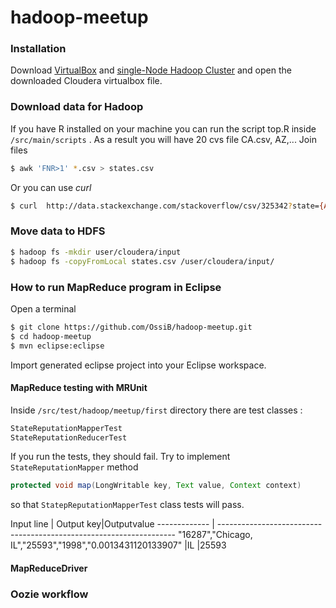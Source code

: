 hadoop-meetup
=============

### Installation

Download [VirtualBox]  and [single-Node Hadoop Cluster] and open the downloaded Cloudera virtualbox file.



### Download data for Hadoop
If you have R installed on your machine you can run the script top.R inside ```/src/main/scripts``` . As a result you will have 20 cvs file  CA.csv, AZ,... Join files 
```sh
$ awk 'FNR>1' *.csv > states.csv
```
Or you can use *curl*
```sh
$ curl  http://data.stackexchange.com/stackoverflow/csv/325342?state={AZ,TX,IN,CA....} -o "states.csv" -s -S -f
```
### Move data to HDFS 
```sh
$ hadoop fs -mkdir user/cloudera/input
$ hadoop fs -copyFromLocal states.csv /user/cloudera/input/
```
[single-node Hadoop Cluster]:http://www.cloudera.com/content/cloudera/en/downloads/quickstart_vms/cdh-5-2-x.html
[Virtualbox]:https://www.virtualbox.org/wiki/Downloads



### How to run MapReduce program in Eclipse

Open a terminal
```sh
$ git clone https://github.com/OssiB/hadoop-meetup.git
$ cd hadoop-meetup
$ mvn eclipse:eclipse
```
Import generated eclipse project into your Eclipse workspace.
#### MapReduce testing with MRUnit
Inside <code>/src/test/hadoop/meetup/first</code> directory there are test classes :
```java
StateReputationMapperTest
StateReputationReducerTest
```
If you run the tests, they should fail. Try to implement ```StateReputationMapper``` method
```java
protected void map(LongWritable key, Text value, Context context)
```
so that ```StatepReputationMapperTest``` class tests will pass. 

Input line                                                 | Output key|Outputvalue
------------- | -------------------------------------------------------------------
"16287","Chicago, IL","25593","1998","0.0013431120133907"  |IL         |25593

#### MapReduceDriver 


### Oozie workflow







